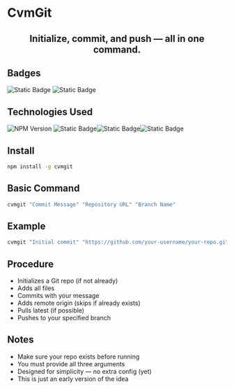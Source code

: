 # CvmGit

<h2 align="center"> Initialize, commit, and push — all in one command.</h2>

## Badges

![Static Badge](https://img.shields.io/badge/license-GPL3-blue?style=for-the-badge&link=https%3A%2F%2Fgithub.com%2FSwastikTheCaveman%2FCvmGit-CLI%3Ftab%3DGPL-3.0-1-ov-file)
![Static Badge](https://img.shields.io/badge/SwastikTheCaveman-blue?style=for-the-badge&link=https%3A%2F%2Fgithub.com%2FSwastikTheCaveman)


## Technologies Used

![NPM Version](https://img.shields.io/npm/v/cvmgit?style=for-the-badge&color=red&link=https%3A%2F%2Fwww.npmjs.com%2Fpackage%2Fcvmgit)
![Static Badge](https://img.shields.io/badge/javascript-yellow?style=for-the-badge&logo=javascript&color=light%20yellow)![Static Badge](https://img.shields.io/badge/nodejs-yellow?style=for-the-badge&logo=node.js&color=black)![Static Badge](https://img.shields.io/badge/git-yellow?style=for-the-badge&logo=git&color=brown)




## Install

```bash
npm install -g cvmgit
```

## Basic Command

```bash
cvmgit "Commit Message" "Repository URL" "Branch Name"
```

## Example

```bash
cvmgit "Initial commit" "https://github.com/your-username/your-repo.git" "main"
```

## Procedure

- Initializes a Git repo (if not already)
- Adds all files
- Commits with your message
- Adds remote origin (skips if already exists)
- Pulls latest (if possible)
- Pushes to your specified branch

## Notes

- Make sure your repo exists before running
- You must provide all three arguments
- Designed for simplicity — no extra config (yet)
- This is just an early version of the idea

